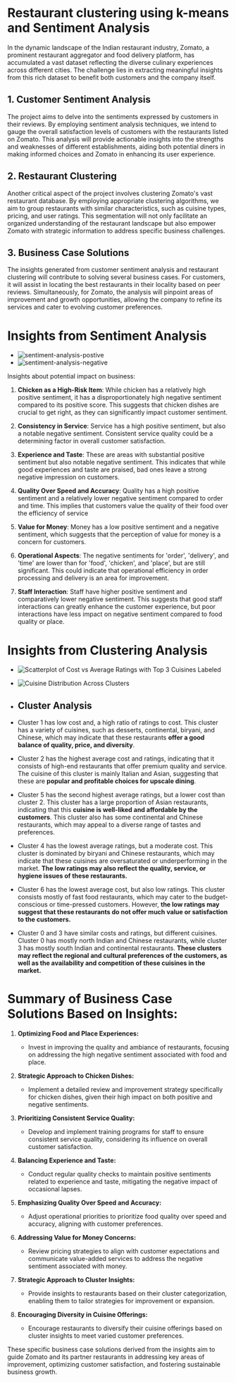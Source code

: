# Restaurant clustering using k-means and Sentiment Analysis

In the dynamic landscape of the Indian restaurant industry, Zomato, a prominent restaurant aggregator and food delivery platform, has accumulated a vast dataset reflecting the diverse culinary experiences across different cities. The challenge lies in extracting meaningful insights from this rich dataset to benefit both customers and the company itself.

## 1. Customer Sentiment Analysis

The project aims to delve into the sentiments expressed by customers in their reviews. By employing sentiment analysis techniques, we intend to gauge the overall satisfaction levels of customers with the restaurants listed on Zomato. This analysis will provide actionable insights into the strengths and weaknesses of different establishments, aiding both potential diners in making informed choices and Zomato in enhancing its user experience.

## 2. Restaurant Clustering

Another critical aspect of the project involves clustering Zomato's vast restaurant database. By employing appropriate clustering algorithms, we aim to group restaurants with similar characteristics, such as cuisine types, pricing, and user ratings. This segmentation will not only facilitate an organized understanding of the restaurant landscape but also empower Zomato with strategic information to address specific business challenges.

## 3. Business Case Solutions

The insights generated from customer sentiment analysis and restaurant clustering will contribute to solving several business cases. For customers, it will assist in locating the best restaurants in their locality based on peer reviews. Simultaneously, for Zomato, the analysis will pinpoint areas of improvement and growth opportunities, allowing the company to refine its services and cater to evolving customer preferences.

# Insights from Sentiment Analysis
- ![sentiment-analysis-postive](https://raw.githubusercontent.com/pvanand07/Zomato_Restaurant_Clustering_Unsupervised_ML/master/sentiment-analysis-positive.png)
- ![sentiment-analysis-negative](https://raw.githubusercontent.com/pvanand07/Zomato_Restaurant_Clustering_Unsupervised_ML/master/sentiment-analysis-negative.png)

 Insights about potential impact on business:

1. **Chicken as a High-Risk Item**: While chicken has a relatively high positive sentiment, it has a disproportionately high negative sentiment compared to its positive score. This suggests that chicken dishes are crucial to get right, as they can significantly impact customer sentiment.

2. **Consistency in Service**: Service has a high positive sentiment, but also a notable negative sentiment. Consistent service quality could be a determining factor in overall customer satisfaction.

3. **Experience and Taste**: These are areas with substantial positive sentiment but also notable negative sentiment. This indicates that while good experiences and taste are praised, bad ones leave a strong negative impression on customers.

4. **Quality Over Speed and Accuracy**: Quality has a high positive sentiment and a relatively lower negative sentiment compared to order and time. This implies that customers value the quality of their food over the efficiency of service

5. **Value for Money**: Money has a low positive sentiment and a negative sentiment, which suggests that the perception of value for money is a concern for customers.

6. **Operational Aspects**: The negative sentiments for 'order', 'delivery', and 'time' are lower than for 'food', 'chicken', and 'place', but are still significant. This could indicate that operational efficiency in order processing and delivery is an area for improvement.

7. **Staff Interaction**: Staff have higher positive sentiment and comparatively lower negative sentiment. This suggests that good staff interactions can greatly enhance the customer experience, but poor interactions have less impact on negative sentiment compared to food quality or place.
   
# Insights from Clustering Analysis

- ![Scatterplot of Cost vs Average Ratings with Top 3 Cuisines Labeled](https://raw.githubusercontent.com/pvanand07/Zomato_Restaurant_Clustering_Unsupervised_ML/master/Scatterplot%20of%20Cost%20vs%20Average%20Ratings%20with%20Top%203%20Cuisines%20Labeled.png)
- ![Cuisine Distribution Across Clusters](https://raw.githubusercontent.com/pvanand07/Zomato_Restaurant_Clustering_Unsupervised_ML/master/cuisine-distribution.png)

- ## Cluster Analysis
- Cluster 1 has low cost and, a high ratio of ratings to cost. This cluster has a variety of cuisines, such as desserts, continental, biryani, and Chinese, which may indicate that these restaurants **offer a good balance of quality, price, and diversity**.

- Cluster 2 has the highest average cost and ratings, indicating that it consists of high-end restaurants that offer premium quality and service. The cuisine of this cluster is mainly Italian and Asian, suggesting that these are **popular and profitable choices for upscale dining**.

- Cluster 5 has the second highest average ratings, but a lower cost than cluster 2. This cluster has a large proportion of Asian restaurants, indicating that this **cuisine is well-liked and affordable by the customers**. This cluster also has some continental and Chinese restaurants, which may appeal to a diverse range of tastes and preferences.

- Cluster 4 has the lowest average ratings, but a moderate cost. This cluster is dominated by biryani and Chinese restaurants, which may indicate that these cuisines are oversaturated or underperforming in the market. **The low ratings may also reflect the quality, service, or hygiene issues of these restaurants.**

- Cluster 6 has the lowest average cost, but also low ratings. This cluster consists mostly of fast food restaurants, which may cater to the budget-conscious or time-pressed customers. However, **the low ratings may suggest that these restaurants do not offer much value or satisfaction to the customers.**

- Cluster 0 and 3 have similar costs and ratings, but different cuisines. Cluster 0 has mostly north Indian and Chinese restaurants, while cluster 3 has mostly south Indian and continental restaurants. **These clusters may reflect the regional and cultural preferences of the customers, as well as the availability and competition of these cuisines in the market.**



# **Summary of Business Case Solutions Based on Insights:**

1. **Optimizing Food and Place Experiences:**
   - Invest in improving the quality and ambiance of restaurants, focusing on addressing the high negative sentiment associated with food and place.

2. **Strategic Approach to Chicken Dishes:**
   - Implement a detailed review and improvement strategy specifically for chicken dishes, given their high impact on both positive and negative sentiments.

3. **Prioritizing Consistent Service Quality:**
   - Develop and implement training programs for staff to ensure consistent service quality, considering its influence on overall customer satisfaction.

4. **Balancing Experience and Taste:**
   - Conduct regular quality checks to maintain positive sentiments related to experience and taste, mitigating the negative impact of occasional lapses.

5. **Emphasizing Quality Over Speed and Accuracy:**
   - Adjust operational priorities to prioritize food quality over speed and accuracy, aligning with customer preferences.

6. **Addressing Value for Money Concerns:**
   - Review pricing strategies to align with customer expectations and communicate value-added services to address the negative sentiment associated with money.

7. **Strategic Approach to Cluster Insights:**
   - Provide insights to restaurants based on their cluster categorization, enabling them to tailor strategies for improvement or expansion.

8. **Encouraging Diversity in Cuisine Offerings:**
   - Encourage restaurants to diversify their cuisine offerings based on cluster insights to meet varied customer preferences.

These specific business case solutions derived from the insights aim to guide Zomato and its partner restaurants in addressing key areas of improvement, optimizing customer satisfaction, and fostering sustainable business growth.
